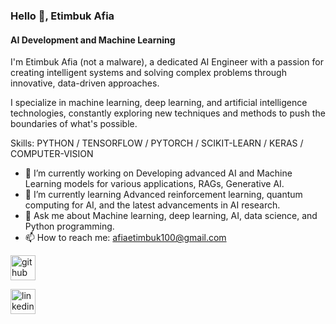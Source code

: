 ### Hello 👋, Etimbuk Afia
#### AI Development and Machine Learning
I'm Etimbuk Afia (not a malware), a dedicated AI Engineer with a passion for creating intelligent systems and solving complex problems through innovative, data-driven approaches. 

I specialize in machine learning, deep learning, and artificial intelligence technologies, constantly exploring new techniques and methods to push the boundaries of what's possible.

Skills: PYTHON / TENSORFLOW / PYTORCH / SCIKIT-LEARN / KERAS / COMPUTER-VISION

- 🔭 I’m currently working on Developing advanced AI and Machine Learning models for various applications, RAGs, Generative AI. 
- 🌱 I’m currently learning Advanced reinforcement learning, quantum computing for AI, and the latest advancements in AI research. 
- 💬 Ask me about Machine learning, deep learning, AI, data science, and Python programming. 
- 📫 How to reach me: afiaetimbuk100@gmail.com 


[<img src='https://cdn.jsdelivr.net/npm/simple-icons@3.0.1/icons/github.svg' alt='github' height='40'>](https://github.com/Trojan-Horse69)  

[<img src='https://cdn.jsdelivr.net/npm/simple-icons@3.0.1/icons/linkedin.svg' alt='linkedin' height='40'>](https://www.linkedin.com/in/Etimbuk-Afia/)  





